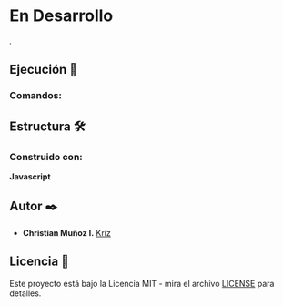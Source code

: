 # En Desarrollo

_._

## Ejecución 🔧



### Comandos:



## Estructura 🛠️

### Construido con:

**Javascript**


## Autor ✒️

* **Christian Muñoz I.** [Kriz](https://github.com/Kriz300)

## Licencia 📄

Este proyecto está bajo la Licencia MIT - mira el archivo [LICENSE](LICENSE) para detalles.